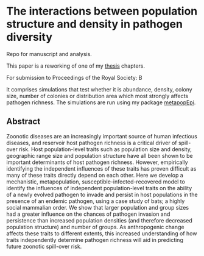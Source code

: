 
The interactions between population structure and density in pathogen diversity
================================================================================

Repo for manuscript and analysis.

This paper is a reworking of one of my [thesis](https://github.com/timcdlucas/PhDThesis) chapters.

For submission to Proceedings of the Royal Society: B

It comprises simulations that test whether it is abundance, density, colony size, number of colonies or distribution area which most strongly affects pathogen richness.
The simulations are run using my package [metapopEpi](https://github.com/timcdlucas/metapopEpi).






Abstract
---------

Zoonotic diseases are an increasingly important source of human infectious diseases, and reservoir host pathogen richness is a critical driver of spill-over risk. 
Host population-level traits such as population size and density, geographic range size and population structure have all been shown to be important determinants of host pathogen richness. 
However, empirically identifying the independent influences of these traits has proven difficult as many of these traits directly depend on each other. 
Here we develop a mechanistic, metapopulation, susceptible-infected-recovered model to identify the influences of independent population-level traits on the ability of a newly evolved pathogen to invade and persist in host populations in the presence of an endemic pathogen, using a case study of bats; a highly social mammalian order. 
We show that larger population and group sizes had a greater influence on the chances of pathogen invasion and persistence than increased population densities (and therefore decreased population structure) and number of groups. 
As anthropogenic change affects these traits to different extents, this increased understanding of how traits independently determine pathogen richness will aid in predicting future zoonotic spill-over risk.
